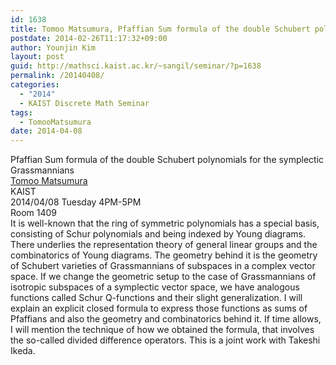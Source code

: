 ```yaml
---
id: 1638
title: Tomoo Matsumura, Pfaffian Sum formula of the double Schubert polynomials for the symplectic Grassmannians
postdate: 2014-02-26T11:17:32+09:00
author: Younjin Kim
layout: post
guid: http://mathsci.kaist.ac.kr/~sangil/seminar/?p=1638
permalink: /20140408/
categories:
  - "2014"
  - KAIST Discrete Math Seminar
tags:
  - TomooMatsumura
date: 2014-04-08
---
```

<div class="talk">
  Pfaffian Sum formula of the double Schubert polynomials for the symplectic Grassmannians
</div>

<div class="speaker">
  <a href="http://mathsci.kaist.ac.kr/~tomoomatsumura/">Tomoo Matsumura</a><br /> KAIST
</div>

<div class="date">
  2014/04/08 Tuesday 4PM-5PM<br /> Room 1409
</div>

<div class="abstract">
  It is well-known that the ring of symmetric polynomials has a special basis, consisting of Schur polynomials and being indexed by Young diagrams. There underlies the representation theory of general linear groups and the combinatorics of Young diagrams. The geometry behind it is the geometry of Schubert varieties of Grassmannians of subspaces in a complex vector space. If we change the geometric setup to the case of Grassmannians of isotropic subspaces of a symplectic vector space, we have analogous functions called Schur Q-functions and their slight generalization. I will explain an explicit closed formula to express those functions as sums of Pfaffians and also the geometry and combinatorics behind it. If time allows, I will mention the technique of how we obtained the formula, that involves the so-called divided difference operators. This is a joint work with Takeshi Ikeda.
</div>